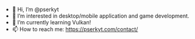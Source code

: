 - 👋 Hi, I’m @pserkyt
- 👀 I’m interested in desktop/mobile application and game development.
- 🌱 I’m currently learning Vulkan!
- 📫 How to reach me: https://pserkyt.com/contact/

